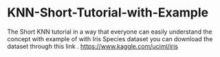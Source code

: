 # KNN-Short-Tutorial-with-Example
The Short KNN tutorial in a way that everyone can easily understand the concept with example of with Iris Species dataset
you can download the dataset through this link . https://www.kaggle.com/uciml/iris
